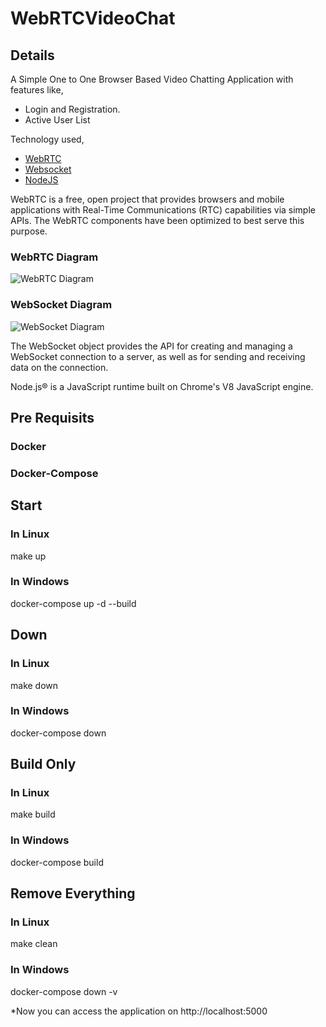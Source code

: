 # WebRTCVideoChat

## Details

A Simple One to One Browser Based Video Chatting Application with features like,

* Login and Registration.
* Active User List

Technology used,

* [WebRTC](https://developer.mozilla.org/en-US/docs/Web/API/WebRTC_API)
* [Websocket](https://developer.mozilla.org/en-US/docs/Web/API/WebSockets_API)
* [NodeJS](https://nodejs.org/en/)

WebRTC is a free, open project that provides browsers and mobile applications with Real-Time Communications (RTC) capabilities via simple APIs. The WebRTC components have been optimized to best serve this purpose.

### WebRTC Diagram

![WebRTC Diagram](https://www.html5rocks.com/en/tutorials/webrtc/infrastructure/jsep.png "WebRTC Diagram")

### WebSocket Diagram
![WebSocket Diagram](https://images.techhive.com/images/article/2016/06/websockets-100668229-primary.idge.jpg "WebSocket Diagram")

The WebSocket object provides the API for creating and managing a WebSocket connection to a server, as well as for sending and receiving data on the connection.

Node.js® is a JavaScript runtime built on Chrome's V8 JavaScript engine.


## Pre Requisits

### Docker
### Docker-Compose

## Start

### In Linux
make up

### In Windows
docker-compose up -d --build

## Down

### In Linux
make down

### In Windows
docker-compose down

## Build Only

### In Linux
make build

### In Windows
docker-compose build

## Remove Everything

### In Linux
make clean

### In Windows
docker-compose down -v

*Now you can access the application on http://localhost:5000